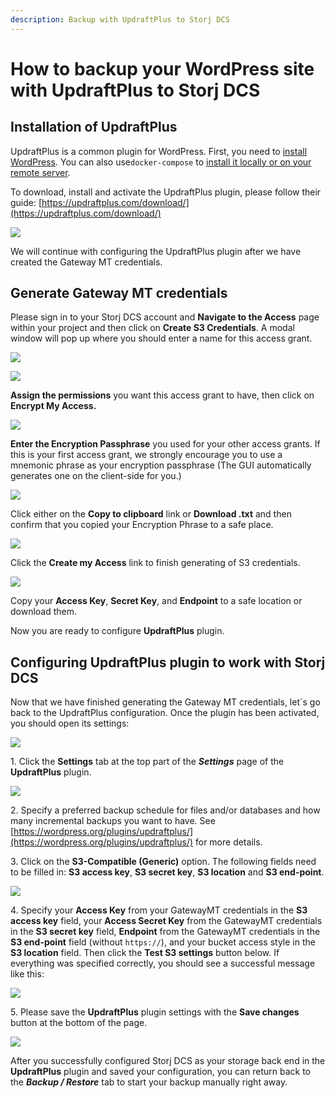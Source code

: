 ```yaml
---
description: Backup with UpdraftPlus to Storj DCS
---
```


# How to backup your WordPress site with UpdraftPlus to Storj DCS

## Installation of UpdraftPlus

UpdraftPlus is a common plugin for WordPress. First, you need to [install WordPress](https://wordpress.org/support/article/how-to-install-wordpress/). You can also use`docker-compose` to [install it locally or on your remote server](https://docs.docker.com/samples/wordpress/).

To download, install and activate the UpdraftPlus plugin, please follow their guide: [https://updraftplus.com/download/](https://updraftplus.com/download/)

![](<../.gitbook/assets/image (159) (1).png>)

We will continue with configuring the UpdraftPlus plugin after we have created the Gateway MT credentials.

## Generate Gateway MT credentials

Please sign in to your Storj DCS account and **Navigate to the Access** page within your project and then click on **Create S3 Credentials**. A modal window will pop up where you should enter a name for this access grant.

![](<../.gitbook/assets/image (24).png>)

![](<../.gitbook/assets/image (17).png>)

**Assign the permissions** you want this access grant to have, then click on **Encrypt My Access.**

![](<../.gitbook/assets/image (28).png>)

**Enter the Encryption Passphrase** you used for your other access grants. If this is your first access grant, we strongly encourage you to use a mnemonic phrase as your encryption passphrase (The GUI automatically generates one on the client-side for you.)

![](<../.gitbook/assets/image (3) (1).png>)

Click either on the **Copy to clipboard** link or **Download .txt** and then confirm that you copied your Encryption Phrase to a safe place.

![](<../.gitbook/assets/image (1).png>)

Click the **Create my Access** link to finish generating of S3 credentials.

![](<../.gitbook/assets/image (41).png>)

Copy your **Access Key**, **Secret Key**, and **Endpoint** to a safe location or download them.

Now you are ready to configure **UpdraftPlus** plugin.

## Configuring UpdraftPlus plugin to work with Storj DCS

Now that we have finished generating the Gateway MT credentials, let´s go back to the UpdraftPlus configuration. Once the plugin has been activated, you should open its settings:

![](<../.gitbook/assets/image (159) (1).png>)

1\. Click the **Settings** tab at the top part of the _**Settings**_ page of the **UpdraftPlus** plugin.

![](<../.gitbook/assets/image (136) (2).png>)

2\. Specify a preferred backup schedule for files and/or databases and how many incremental backups you want to have. See [https://wordpress.org/plugins/updraftplus/](https://wordpress.org/plugins/updraftplus/) for more details.

3\. Click on the **S3-Compatible (Generic)** option. The following fields need to be filled in: **S3 access key**, **S3 secret key**, **S3 location** and **S3 end-point**.

![](<../.gitbook/assets/image (168).png>)

4\. Specify your **Access Key** from your GatewayMT credentials in the **S3 access key** field, your **Access Secret Key** from the GatewayMT credentials in the **S3 secret key** field, **Endpoint** from the GatewayMT credentials in the **S3 end-point** field (without `https://`), and your bucket access style in the **S3 location** field. Then click the **Test S3 settings** button below. If everything was specified correctly, you should see a successful message like this:

![](<../.gitbook/assets/image (135) (1).png>)

5\. Please save the **UpdraftPlus** plugin settings with the **Save changes** button at the bottom of the page.

![](<../.gitbook/assets/image (156).png>)

After you successfully configured Storj DCS as your storage back end in the **UpdraftPlus** plugin and saved your configuration, you can return back to the _**Backup / Restore**_ tab to start your backup manually right away.
